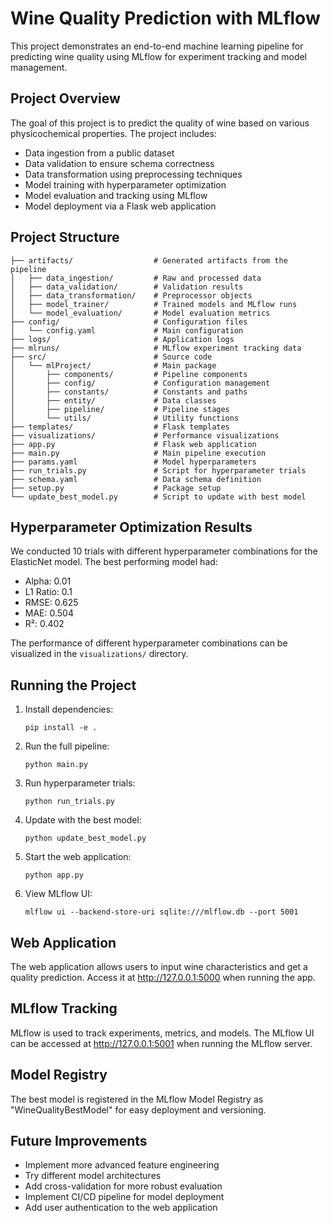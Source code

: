 # Wine Quality Prediction with MLflow

This project demonstrates an end-to-end machine learning pipeline for predicting wine quality using MLflow for experiment tracking and model management.

## Project Overview

The goal of this project is to predict the quality of wine based on various physicochemical properties. The project includes:

- Data ingestion from a public dataset
- Data validation to ensure schema correctness
- Data transformation using preprocessing techniques
- Model training with hyperparameter optimization
- Model evaluation and tracking using MLflow
- Model deployment via a Flask web application

## Project Structure

```
├── artifacts/                  # Generated artifacts from the pipeline
│   ├── data_ingestion/         # Raw and processed data
│   ├── data_validation/        # Validation results
│   ├── data_transformation/    # Preprocessor objects
│   ├── model_trainer/          # Trained models and MLflow runs
│   └── model_evaluation/       # Model evaluation metrics
├── config/                     # Configuration files
│   └── config.yaml             # Main configuration
├── logs/                       # Application logs
├── mlruns/                     # MLflow experiment tracking data
├── src/                        # Source code
│   └── mlProject/              # Main package
│       ├── components/         # Pipeline components
│       ├── config/             # Configuration management
│       ├── constants/          # Constants and paths
│       ├── entity/             # Data classes
│       ├── pipeline/           # Pipeline stages
│       └── utils/              # Utility functions
├── templates/                  # Flask templates
├── visualizations/             # Performance visualizations
├── app.py                      # Flask web application
├── main.py                     # Main pipeline execution
├── params.yaml                 # Model hyperparameters
├── run_trials.py               # Script for hyperparameter trials
├── schema.yaml                 # Data schema definition
├── setup.py                    # Package setup
└── update_best_model.py        # Script to update with best model
```

## Hyperparameter Optimization Results

We conducted 10 trials with different hyperparameter combinations for the ElasticNet model. The best performing model had:

- Alpha: 0.01
- L1 Ratio: 0.1
- RMSE: 0.625
- MAE: 0.504
- R²: 0.402

The performance of different hyperparameter combinations can be visualized in the `visualizations/` directory.

## Running the Project

1. Install dependencies:
   ```
   pip install -e .
   ```

2. Run the full pipeline:
   ```
   python main.py
   ```

3. Run hyperparameter trials:
   ```
   python run_trials.py
   ```

4. Update with the best model:
   ```
   python update_best_model.py
   ```

5. Start the web application:
   ```
   python app.py
   ```

6. View MLflow UI:
   ```
   mlflow ui --backend-store-uri sqlite:///mlflow.db --port 5001
   ```

## Web Application

The web application allows users to input wine characteristics and get a quality prediction. Access it at http://127.0.0.1:5000 when running the app.

## MLflow Tracking

MLflow is used to track experiments, metrics, and models. The MLflow UI can be accessed at http://127.0.0.1:5001 when running the MLflow server.

## Model Registry

The best model is registered in the MLflow Model Registry as "WineQualityBestModel" for easy deployment and versioning.

## Future Improvements

- Implement more advanced feature engineering
- Try different model architectures
- Add cross-validation for more robust evaluation
- Implement CI/CD pipeline for model deployment
- Add user authentication to the web application